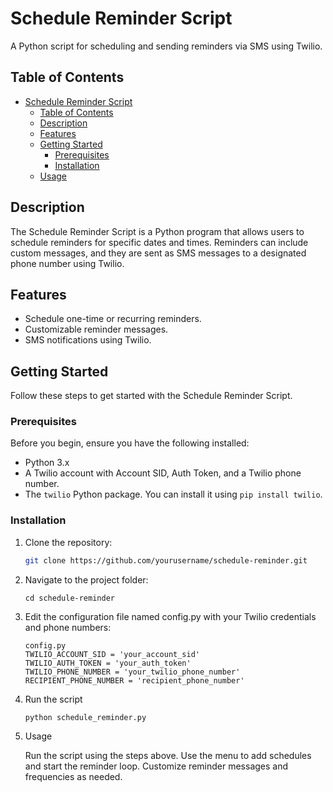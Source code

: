 # Schedule Reminder Script

A Python script for scheduling and sending reminders via SMS using Twilio.

## Table of Contents

- [Schedule Reminder Script](#schedule-reminder-script)
  - [Table of Contents](#table-of-contents)
  - [Description](#description)
  - [Features](#features)
  - [Getting Started](#getting-started)
    - [Prerequisites](#prerequisites)
    - [Installation](#installation)
  - [Usage](#usage)

## Description

The Schedule Reminder Script is a Python program that allows users to schedule reminders for specific dates and times. Reminders can include custom messages, and they are sent as SMS messages to a designated phone number using Twilio.

## Features

- Schedule one-time or recurring reminders.
- Customizable reminder messages.
- SMS notifications using Twilio.

## Getting Started

Follow these steps to get started with the Schedule Reminder Script.

### Prerequisites

Before you begin, ensure you have the following installed:

- Python 3.x
- A Twilio account with Account SID, Auth Token, and a Twilio phone number.
- The `twilio` Python package. You can install it using `pip install twilio`.

### Installation

1. Clone the repository:

   ```bash
   git clone https://github.com/yourusername/schedule-reminder.git
    ```

2. Navigate to the project folder:

    ```
    cd schedule-reminder
    ```

3.  Edit the configuration file named config.py with your Twilio credentials and phone numbers:
    
    ```
    config.py
    TWILIO_ACCOUNT_SID = 'your_account_sid'
    TWILIO_AUTH_TOKEN = 'your_auth_token'
    TWILIO_PHONE_NUMBER = 'your_twilio_phone_number'
    RECIPIENT_PHONE_NUMBER = 'recipient_phone_number'
    ```

4. Run the script

    ```
    python schedule_reminder.py
    ```

5. Usage

    Run the script using the steps above.
    Use the menu to add schedules and start the reminder loop.
    Customize reminder messages and frequencies as needed.